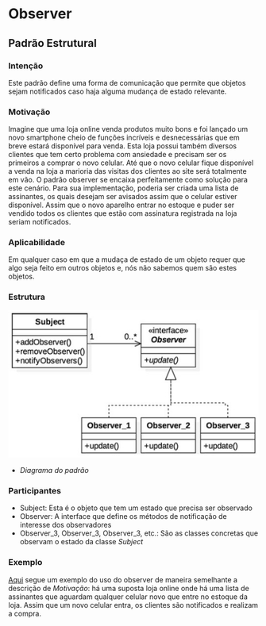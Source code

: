 #
# Observer
## Padrão Estrutural

### Intenção
Este padrão define uma forma de comunicação que permite que objetos sejam notificados caso haja alguma mudança de estado relevante.

### Motivação
Imagine que uma loja online venda produtos muito bons e foi lançado um novo smartphone cheio de funções incríveis e desnecessárias que em breve estará disponível para venda. Esta loja possui também diversos clientes que tem certo problema com ansiedade e precisam ser os primeiros a comprar o novo celular. Até que o novo celular fique disponível a venda na loja a marioria das visitas dos clientes ao site será totalmente em vão. O padrão observer se encaixa perfeitamente como solução para este cenário. Para sua implementação, poderia ser criada uma lista de assinantes, os quais desejam ser avisados assim que o celular estiver disponível. Assim que o novo aparelho entrar no estoque e puder ser vendido todos os clientes que estão com assinatura registrada na loja seriam notificados.

### Aplicabilidade
Em qualquer caso em que a mudaça de estado de um objeto requer que algo seja feito em outros objetos e, nós não sabemos quem são estes objetos.

### Estrutura
![Diagrama do padrão](./diagrama-padrao.jpg)
- *Diagrama do padrão*

### Participantes
- Subject: Esta é o objeto que tem um estado que precisa ser observado
- Observer: A interface que define os métodos de notificação de interesse dos observadores
- Observer_3, Observer_3, Observer_3, etc.: São as classes concretas que observam o estado da classe *Subject*

### Exemplo
[Aqui](./exemplo) segue um exemplo do uso do observer de maneira semelhante a descrição de *Motivação*: há uma suposta loja online onde há uma lista de assinantes que aguardam qualquer celular novo que entre no estoque da loja. Assim que um novo celular entra, os clientes são notificados e realizam a compra.
